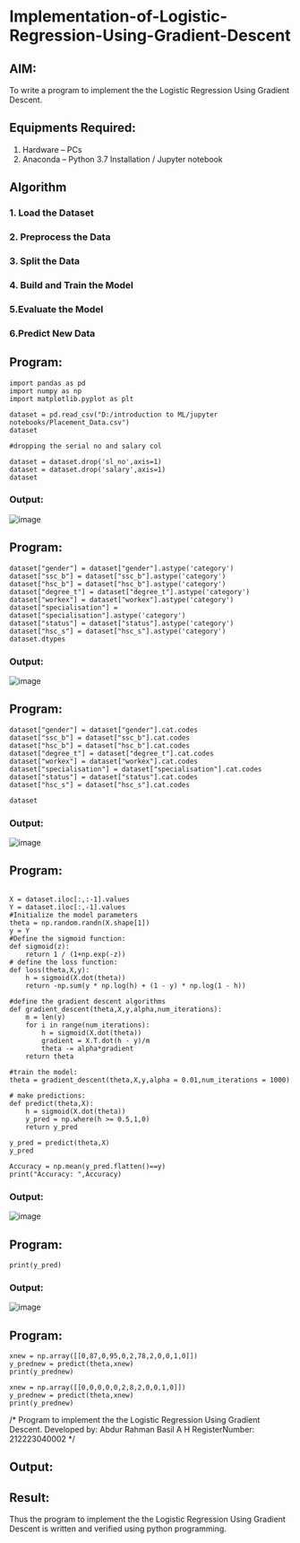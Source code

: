 # Implementation-of-Logistic-Regression-Using-Gradient-Descent

## AIM:
To write a program to implement the the Logistic Regression Using Gradient Descent.

## Equipments Required:
1. Hardware – PCs
2. Anaconda – Python 3.7 Installation / Jupyter notebook

## Algorithm
### 1. Load the Dataset
### 2. Preprocess the Data
### 3. Split the Data
### 4. Build and Train the Model
### 5.Evaluate the Model
### 6.Predict New Data

## Program:
```
import pandas as pd
import numpy as np
import matplotlib.pyplot as plt

dataset = pd.read_csv("D:/introduction to ML/jupyter notebooks/Placement_Data.csv")
dataset

#dropping the serial no and salary col

dataset = dataset.drop('sl_no',axis=1)
dataset = dataset.drop('salary',axis=1)
dataset
```

### Output:
![image](https://github.com/arbasil05/-Implementation-of-Logistic-Regression-Using-Gradient-Descent/assets/144218037/ee088f29-4c49-4480-ac76-bc4503f5bdcb)


## Program:
```
dataset["gender"] = dataset["gender"].astype('category')
dataset["ssc_b"] = dataset["ssc_b"].astype('category')
dataset["hsc_b"] = dataset["hsc_b"].astype('category')
dataset["degree_t"] = dataset["degree_t"].astype('category')
dataset["workex"] = dataset["workex"].astype('category')
dataset["specialisation"] = dataset["specialisation"].astype('category')
dataset["status"] = dataset["status"].astype('category')
dataset["hsc_s"] = dataset["hsc_s"].astype('category')
dataset.dtypes
```
### Output:
![image](https://github.com/arbasil05/-Implementation-of-Logistic-Regression-Using-Gradient-Descent/assets/144218037/dd92a9d8-d7da-4791-b82f-ffeda66362cc)

## Program:
```
dataset["gender"] = dataset["gender"].cat.codes
dataset["ssc_b"] = dataset["ssc_b"].cat.codes
dataset["hsc_b"] = dataset["hsc_b"].cat.codes
dataset["degree_t"] = dataset["degree_t"].cat.codes
dataset["workex"] = dataset["workex"].cat.codes
dataset["specialisation"] = dataset["specialisation"].cat.codes
dataset["status"] = dataset["status"].cat.codes
dataset["hsc_s"] = dataset["hsc_s"].cat.codes

dataset

```
### Output:

![image](https://github.com/arbasil05/-Implementation-of-Logistic-Regression-Using-Gradient-Descent/assets/144218037/55bd58ff-3dba-4ba6-8273-def9fd384111)


## Program:
```

X = dataset.iloc[:,:-1].values
Y = dataset.iloc[:,-1].values
#Initialize the model parameters
theta = np.random.randn(X.shape[1])
y = Y
#Define the sigmoid function:
def sigmoid(z):
    return 1 / (1+np.exp(-z))
# define the loss function:
def loss(theta,X,y):
    h = sigmoid(X.dot(theta))
    return -np.sum(y * np.log(h) + (1 - y) * np.log(1 - h))

#define the gradient descent algorithms
def gradient_descent(theta,X,y,alpha,num_iterations):
    m = len(y)
    for i in range(num_iterations):
        h = sigmoid(X.dot(theta))
        gradient = X.T.dot(h - y)/m
        theta -= alpha*gradient
    return theta

#train the model:
theta = gradient_descent(theta,X,y,alpha = 0.01,num_iterations = 1000)

# make predictions:
def predict(theta,X):
    h = sigmoid(X.dot(theta))
    y_pred = np.where(h >= 0.5,1,0)
    return y_pred

y_pred = predict(theta,X)
y_pred

Accuracy = np.mean(y_pred.flatten()==y)
print("Accuracy: ",Accuracy)
```
### Output:
![image](https://github.com/arbasil05/-Implementation-of-Logistic-Regression-Using-Gradient-Descent/assets/144218037/4580c924-1e59-4a1b-aef9-af0fc9a99678)

## Program:
```
print(y_pred)
```
### Output:
![image](https://github.com/arbasil05/-Implementation-of-Logistic-Regression-Using-Gradient-Descent/assets/144218037/69152acc-bbef-4fdd-8bd6-bbe77f11785f)


## Program:
```
xnew = np.array([[0,87,0,95,0,2,78,2,0,0,1,0]])
y_prednew = predict(theta,xnew)
print(y_prednew)

xnew = np.array([[0,0,0,0,0,2,8,2,0,0,1,0]])
y_prednew = predict(theta,xnew)
print(y_prednew)
```




/*
Program to implement the the Logistic Regression Using Gradient Descent.
Developed by: Abdur Rahman Basil A H
RegisterNumber:  212223040002
*/


## Output:

## Result:
Thus the program to implement the the Logistic Regression Using Gradient Descent is written and verified using python programming.

